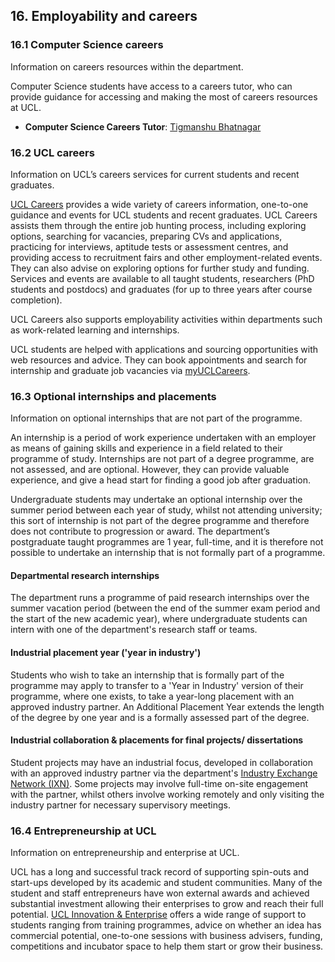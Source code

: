 ## 16. Employability and careers

### 16.1 Computer Science careers

Information on careers resources within the department.

Computer Science students have access to a careers tutor, who can provide guidance for accessing and making the most of careers resources at UCL.

- **Computer Science Careers Tutor**: [Tigmanshu Bhatnagar](https://search2.ucl.ac.uk/s/search.html?query=Tigmanshu+Bhatnagar&collection=website-meta&profile=_directory&tab=directory)

### 16.2 UCL careers

Information on UCL’s careers services for current students and recent graduates.

[UCL Careers](https://www.ucl.ac.uk/careers/) provides a wide variety of careers information, one-to-one guidance and events for UCL students and recent graduates. UCL Careers assists them through the entire job hunting process, including exploring options, searching for vacancies, preparing CVs and applications, practicing for interviews, aptitude tests or assessment centres, and providing access to recruitment fairs and other employment-related events. They can also advise on exploring options for further study and funding. Services and events are available to all taught students, researchers (PhD students and postdocs) and graduates (for up to three years after course completion).

UCL Careers also supports employability activities within departments such as work-related learning and internships.

UCL students are helped with applications and sourcing opportunities with web resources and advice. They can book appointments and search for internship and graduate job vacancies via [myUCLCareers](https://ucl.targetconnect.net/).

### 16.3 Optional internships and placements

Information on optional internships that are not part of the programme.

An internship is a period of work experience undertaken with an employer as means of gaining skills and experience in a field related to their programme of study. Internships are not part of a degree programme, are not assessed, and are optional. However, they can provide valuable experience, and give a head start for finding a good job after graduation.

Undergraduate students may undertake an optional internship over the summer period between each year of study, whilst not attending university; this sort of internship is not part of the degree programme and therefore does not contribute to progression or award. The department’s postgraduate taught programmes are 1 year, full-time, and it is therefore not possible to undertake an internship that is not formally part of a programme.

#### Departmental research internships

The department runs a programme of paid research internships over the summer vacation period (between the end of the summer exam period and the start of the new academic year), where undergraduate students can intern with one of the department's research staff or teams.

#### Industrial placement year ('year in industry')

Students who wish to take an internship that is formally part of the programme may apply to transfer to a 'Year in Industry' version of their programme, where one exists, to take a year-long placement with an approved industry partner. An Additional Placement Year extends the length of the degree by one year and is a formally assessed part of the degree.

#### Industrial collaboration & placements for final projects/ dissertations

Student projects may have an industrial focus, developed in collaboration with an approved industry partner via the department's [Industry Exchange Network (IXN)](https://www.ucl.ac.uk/computer-science/ixn-industry-exchange-network). Some projects may involve full-time on-site engagement with the partner, whilst others involve working remotely and only visiting the industry partner for necessary supervisory meetings.

### 16.4 Entrepreneurship at UCL

Information on entrepreneurship and enterprise at UCL.

UCL has a long and successful track record of supporting spin-outs and start-ups developed by its academic and student communities. Many of the student and staff entrepreneurs have won external awards and achieved substantial investment allowing their enterprises to grow and reach their full potential. [UCL Innovation & Enterprise](https://www.ucl.ac.uk/enterprise/) offers a wide range of support to students ranging from training programmes, advice on whether an idea has commercial potential, one-to-one sessions with business advisers, funding, competitions and incubator space to help them start or grow their business.
